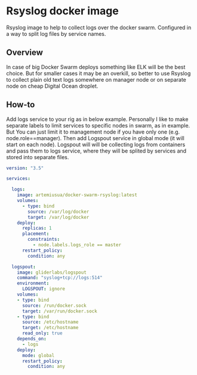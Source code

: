 # Rsyslog docker image 

Rsyslog image to help to collect logs over the docker swarm.
Configured in a way to split log files by service names.

## Overview

In case of big Docker Swarm deploys something like ELK will be the best choice.
But for smaller cases it may be an overkill, so better to use Rsyslog to collect
plain old text logs somewhere on manager node or on separate node on cheap Digital Ocean droplet.

## How-to

Add logs service to your rig as in below example.
Personally I like to make separate labels to limit services to specific nodes in swarm, as in example.  
But You can just limit it to management node if you have only one (e.g. node.role==manager). 
Then add Logspout service in global mode (it will start on each node).
Logspout will will be collecting logs from containers and pass them to logs service, 
where they will be splited by services and stored into separate files. 


```yaml
version: "3.5"

services:

  logs:
    image: artemiusua/docker-swarm-rsyslog:latest
    volumes:
      - type: bind
        source: /var/log/docker
        target: /var/log/docker
    deploy:
      replicas: 1
      placement:
        constraints:
          - node.labels.logs_role == master
      restart_policy:
        condition: any

  logspout:
    image: gliderlabs/logspout
    command: "syslog+tcp://logs:514"
    environment:
      LOGSPOUT: ignore
    volumes:
    - type: bind
      source: /run/docker.sock
      target: /var/run/docker.sock
    - type: bind
      source: /etc/hostname
      target: /etc/hostname
      read_only: true
    depends_on:
      - logs
    deploy:
      mode: global
      restart_policy:
        condition: any   
```

